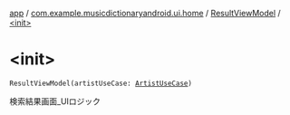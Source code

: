 [app](../../index.md) / [com.example.musicdictionaryandroid.ui.home](../index.md) / [ResultViewModel](index.md) / [&lt;init&gt;](./-init-.md)

# &lt;init&gt;

`ResultViewModel(artistUseCase: `[`ArtistUseCase`](../../com.example.musicdictionaryandroid.model.usecase/-artist-use-case/index.md)`)`

検索結果画面_UIロジック

